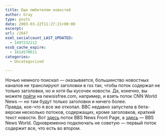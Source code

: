 ```yaml
---
title: Еще любителям новостей
author: Gray
type: posts
date: 2003-03-22T11:27:21+00:00
excerpt:
url: /2647
esml_socialcount_LAST_UPDATED:
  - 1497232212
essb_cache_expire:
  - 1614570611
categories:
  - Uncategorized

---
```








Ночью немного поискал &#8212; оказывается, большинство новостных каналов не транслируют заголовки в rss так, чтобы поток содержал не только заголовки, но и хотя бы кусочек новости. Да, конечно, вы можете <a href="http://www.newsisfree.com/" target="_blank">пойти</a> на newsisfree.com, например, и взять поток CNN World News &#8212; но там будут только заголовки и ничего более.  
Правда, кое-что я все же откопал. BBC недавно запустила в бета-версии несколько потоков, содержащих, кроме заголовков, краткий текст новости. Вот <a href="http://www.bbc.co.uk/syndication/feeds/news/ukfs_news/front_page/rss091.xml" target="_blank">здесь</a> поток BBS News Front Page, а <a href="http://www.bbc.co.uk/syndication/feeds/news/ukfs_news/front_page/rss091.xml" target="_blank">здесь</a> &#8212; BBS News World. Одновременно подключать не советую &#8212; первый поток содержит все, что есть во втором.